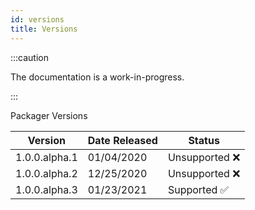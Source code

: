 ```yaml
---
id: versions
title: Versions
---
```


:::caution

The documentation is a work-in-progress.

:::

Packager Versions



| Version  | Date Released  |  Status |   
|---|---|---|
| 1.0.0.alpha.1  | 01/04/2020  | Unsupported :x: |  
| 1.0.0.alpha.2  | 12/25/2020  |  Unsupported :x: |  
| 1.0.0.alpha.3  | 01/23/2021  |  Supported :white_check_mark: |  


